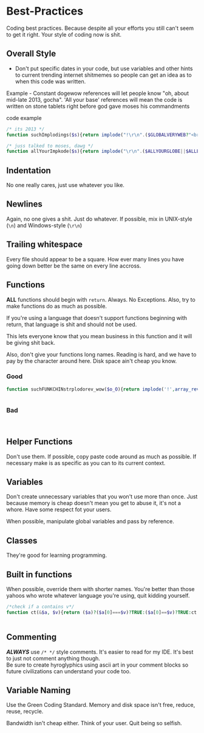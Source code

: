 Best-Practices                                                                                                                                                                            
==============                                                                                                                                                                            
                                                                                                                                                                                          
Coding best practices. Because despite all your efforts you still can't seem to get it right. Your style of coding now is shit.                                               

## Overall Style


* Don't put specific dates in your code, but use variables and other hints to current trending internet shitmemes so people can get an idea as to when this code was written.


Example - Constant dogewow references will let people know "oh, about mid-late 2013, gocha".  'All your base' references will mean the code is written on stone tablets right before god gave moses his commandments

code example

```php
/* its 2013 */
function suchImplodings($s){return implode("!\r\n".($GLOBALVERYWEB?"<br />{$s}":"{$s}")."\t such wow")}

/* juss talked to moses, dawg */
function allYourImpkode($s){return implode("\r\n".($ALLYOURGLOBE||$ALLLOCAL)?"<br />{$s}":"{$s}")."\tbelong to us")}
```

## Indentation                                                                                                                                                                            
                                                                                                                                                                                          
No one really cares, just use whatever you like.                                                                                                                                          
                                                                                                                                                                                          
## Newlines
                                                                                                                                                                                          
Again, no one gives a shit. Just do whatever. If possible, mix in UNIX-style (`\n`) and Windows-style (`\r\n`)                                                                            
                                                                                                                                                                                          
## Trailing whitespace
                                                                                                                                                                                          
Every file should appear to be a square. How ever many lines you have going down better be the same on every line accross.                                                                
                                                                                                                                                                                          
## Functions
                                                                                                                                                                                          
**ALL** functions should begin with `return`. Always. No Exceptions. Also, try to make functions do as much as possible.                                                                  
                                                                                                                                                                                          
If you're using a language that doesn't support functions beginning with return, that language is shit and should not be used.                                                            
                                                                                                                                                                                          
This lets everyone know that you mean business in this function and it will be giving shit back.                                                                                          
                                                                                                                                                                                          
Also, don't give your functions long names. Reading is hard, and we have to pay by the character around here. Disk space ain't cheap you know.                                            
                                                                                                                                                                                          
### Good
```php
function suchFUNKCHINstrplodorev_wow($o_O){return implode('!',array_reverse(array_slice(explode(';',str_replace(' ','',trim(($o_O===NULL)?';':$o_O))))));}                                                  
                                                                                                                                                                                          
```                                                                                                                                                                                       
                                                                                                                                                                                          
### Bad
```                                                                                                                                                                                       
                                                                                                                                                                                          
```                                                                                                                                                                                       
                                                                                                                                                                                          
## Helper Functions
                                                                                                                                                                                          
Don't use them. If possible, copy paste code around as much as possible. If necessary make is as specific as you can to its current context.                                              
                                                                                                                                                                                          
## Variables                                                                                                                                                                              
                                                                                                                                                                                          
Don't create unnecessary variables that you won't use more than once. Just because memory is cheap doesn't mean you get to abuse it, it's not a whore. Have some respect fot your users.  
                                                                                                                                                                                          
                                                                                                                                                                                          
When possible, manipulate global variables and pass by reference.                                                                                                                         
                                                                                                                                                                                          
## Classes                                                                                                                                                                                
                                                                                                                                                                                          
They're good for learning programming.
                                                                                                                                                                                          
## Built in functions
                                                                                                                                                                                          
When possible, override them with shorter names. You're better than those yahoos who wrote whatever language you're using, quit kidding yourself.                                         
                                                                                                                                                                                          
```php
/*check if a contains v*/
function ct(&$a, $v){return ($a)?($a[0]===$v)?TRUE:($a[0]==$v)?TRUE:ct(array_slice($a,1),$v):FALSE;}                                                                                                      
                                                                                                                                                                                          
```
                                                                                                                                                                                          
## Commenting
                                                                                                                                                                                          
***ALWAYS*** use `/* */` style comments. It's easier to read for my IDE. It's best to just not comment anything though.                                                                   
Be sure to create hyroglyphics using ascii art in your comment blocks so future civilizations can understand your code too.                                                                                                                                                                                          
## Variable Naming
                                                                                                                                                                                          
Use the Green Coding Standard. Memory and disk space isn't free, reduce, reuse, recycle.                                                                                                  
                                                                                                                                                                                          
Bandwidth isn't cheap either. Think of your user. Quit being so selfish.                                                                                                                  
                                                                                                                                                                                          
                                                                                                                                                                                          
                                                                                                                                                                                          
                                                                                                                                                                                          
                                                                                                                                                                                          
                                                                                                                                                                                          
                                                                                                                                                                                          
                                                                                                                                                                                          
                                                                                                                                                                                          
                                                                                                                                                                                          
                                                                                                                                                                                          
                                                                                                                                                                                          
                                                                                                                                                                                          
                                                                                                                                                                                          
                                                                                                                                                                                          
                                                                                                                                                                                          
                                                                                                                                                                                          
                                                                                                                                                                                          
                                                                                                                                                                                          
                                                                                                                                                                                          
                                                                                                                                                                                          
                                                                                                                                                                                          
                                                                                                                                                                                          
                                                                                                                                                                                          
                                                                                                                                                                                          
                                                                                                                                                                                          
                                                                                                                                                                                          
                                                                                                                                                                                          
                                                                                                                                                                                          
                                                                                                                                                                                          
                                                                                                                                                                                          
                                                                                                                                                                                          
                                                                                                                                                                                          
                                                                                                                                                                                          
                                                                                                                                                                                          
                                                                                                                                                                                          
                                                                                                                                                                                          
                                                                                                                                                                                          
                                                                                                                                                                                          
                                                                                                                                                                                          
                                                                                                                                                                                          
                                                                                                                                                                                          
                                                                                                                                                                                          
                                                                                                                                                                                          
                                                                                                                                                                                          
                                                                                                                                                                                          
                                                                                                                                                                                          
                                                                                                                                                                                          
                                                                                                                                                                                          
                                                                                                                                                                                          
                                                                                                                                                                                          
                                                                                                                                                                                          
                                                                                                                                                                                          
                                                                                                                                                                                          
                                                                                                                                                                                          
                                                                                                                                                                                          
                                                                                                                                                                                          
                                                                                                                                                                                          
                                                                                                                                                                                          
                                                                                                                                                                                          
                                                                                                                                                                                          
                                                                                                                                                                                          
                                                                                                                                                                                          
                                                                                                                                                                                          
                                                                                                                                                                                          
                                                                                                                                                                                          
                                                                                                                                                                                          
                                                                                                                                                                                          
                                                                                                                                                                                          
                                                                                                                                                                                          
                                                                                                                                                                                          
                                                                                                                                                                                          
                                                                                                                                                                                          
                                                                                                                                                                                          
                                                                                                                                                                                          
                                                                                                                                                                                          
                                                                                                                                                                                          
                                                                                                                                                                                          
                                                                                                                                                                                          
                                                                                                                                                                                          
                                                                                                                                                                                          
                                                                                                                                                                                          
                                                                                                                                                                                          
                                                                                                                                                                                          
                                                                                                                                                                                          
                                                                                                                                                                                          
                                                                                                                                                                                          
                                                                                                                                                                                          
                                                                                                                                                                                          
                                                                                                                                                                                          
                                                                                                                                                                                          
                                                                                                                                                                                          
                                                                                                                                                                                          
                                                                                                                                                                                          
                                                                                                                                                                                          
                                                                                                                                                                                          
                                                                                                                                                                                          
                                                                                                                                                                                          
                                                                                                                                                                                          
                                                                                                                                                                                          
                                                                                                                                                                                          
                                                                                                                                                                                          
                                                                                                                                                                                          
                                                                                                                                                                                          
                                                                                                                                                                                          
                                                                                                                                                                                          
                                                                                                                                                                                          
                                                                                                                                                                                          
                                                                                                                                                                                          
                                                                                                                                                                                          
                                                                                                                                                                                          
                                                                                                                                                                                          
                                                                                                                                                                                          
